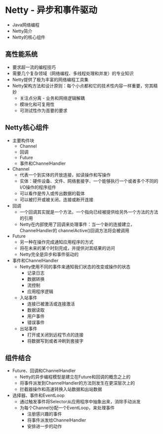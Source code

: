# Netty - 异步和事件驱动

* Java网络编程
* Netty简介
* Netty的核心组件

## 高性能系统
* 要求超一流的编程技巧
* 需要几个复杂领域（网络编程、多线程处理和并发）的专业知识
* Netty提供了极为丰富的网络编程工具集
* Netty架构方法和设计原则：每个小点都和它的技术性内容一样重要，穷其精妙
	* 关注点分离 - 业务和网络逻辑解耦
	* 模块化和可复用性
	* 可测试性作为首要的要求

## Netty核心组件
* 主要构件块
	* Channel
	* 回调
	* Future
	* 事件和ChannelHandler
* Channel
	* 代表一个到实体的开放连接，如读操作和写操作
	* 实体：硬件设备、文件、网络套接字、一个能够执行一个或者多个不同的I/O操作的程序组件
	* 可以看作是传入或传出数据的载体
	* 可以被打开或被关闭，连接或断开连接
* 回调
	* 一个回调其实就是一个方法，一个指向已经被提供给另外一个方法的方法的引用
	* Netty在内部使用了回调来处理事件：当一个新的连接建立，ChannelHandler的 channelActive()回调方法将会被调用
* Future
	* 另一种在操作完成通知应用程序的方式
	* 将在未来的某个时刻完成，并提供对其结果的访问
	* Netty完全是异步和事件驱动的
* 事件和ChannelHandler
	* Netty使用不同的事件来通知我们状态的改变或操作的状态
		* 记录日志
		* 数据转换
		* 流控制
		* 应用程序逻辑
	* 入站事件
		* 连接已被激活或连接激活
		* 数据读取
		* 用户事件
		* 错误事件
	* 出站事件
		* 打开或关闭到远程节点的连接
		* 将数据写到或者冲刷到套接字

## 组件结合
* Future、回调和ChannelHandler
	* Netty的异步编程模型是建立在Future和回调的概念之上的
	* 将事件派发到ChannelHandler的方法则发生在更深层次上的
	* 拦截器操作和高速转换入站数据和出站数据
* 选择器、事件和EventLoop
	* 通过触发事件将Selector从应用程序中抽象出来，消除手动派发
	* 为每个Channel分配一个EventLoop，来处理事件
		* 注册感兴趣的事件
		* 将事件派发给ChannelHandler
		* 安排进一步的动作	



